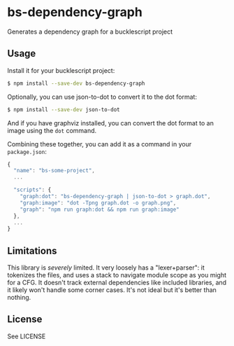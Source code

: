 # bs-dependency-graph

Generates a dependency graph for a bucklescript project

## Usage

Install it for your bucklescript project:

```sh
$ npm install --save-dev bs-dependency-graph
```

Optionally, you can use json-to-dot to convert it to the dot format:

```sh
$ npm install --save-dev json-to-dot
```

And if you have graphviz installed, you can convert the dot format to an image 
using the `dot` command.

Combining these together, you can add it as a command in your `package.json`:

```js
{
  "name": "bs-some-project",
  ...

  "scripts": {
    "graph:dot": "bs-dependency-graph | json-to-dot > graph.dot",
    "graph:image": "dot -Tpng graph.dot -o graph.png",
    "graph": "npm run graph:dot && npm run graph:image"
  },
  ...
}
```

## Limitations

This library is *severely* limited. It very loosely has a "lexer+parser": it 
tokenizes the files, and uses a stack to navigate module scope as you might for 
a CFG. It doesn't track external dependencies like included libraries, and it 
likely won't handle some corner cases. It's not ideal but it's better than 
nothing.

## License

See LICENSE
